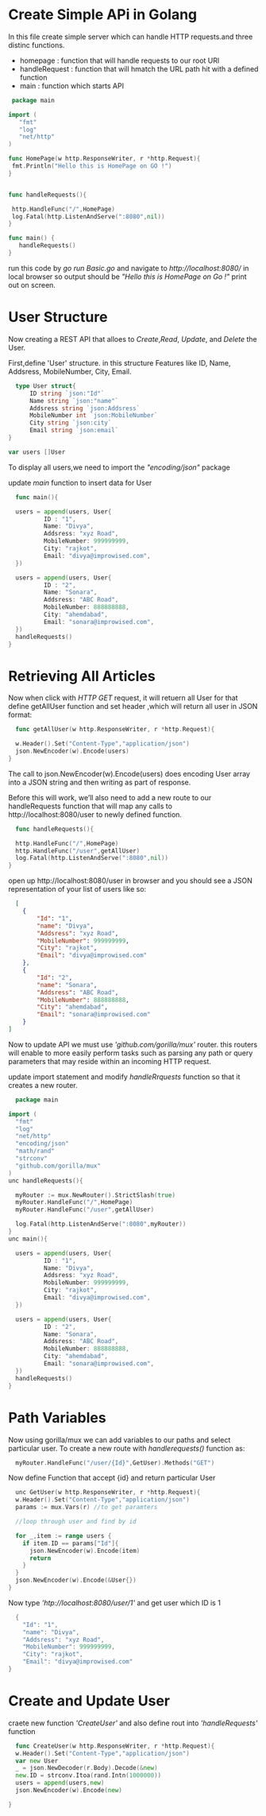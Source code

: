 # Create Simple APi in Golang
 In this file create simple server which can handle HTTP requests.and three distinc functions.

 * homepage : function that will handle requests to our root URl
 * handleRequest : function that will hmatch the URL path hit with a defined function
 * main : function which starts API

 ```go
  package main

import (
    "fmt"
    "log"
    "net/http"
)

func HomePage(w http.ResponseWriter, r *http.Request){
  fmt.Println("Hello this is HomePage on GO !")
}


func handleRequests(){

  http.HandleFunc("/",HomePage)
  log.Fatal(http.ListenAndServe(":8080",nil))
}

func main() {
    handleRequests()
}
```
run this code by *go run Basic.go* and navigate to *http://localhost:8080/* in local browser so output should be *"Hello this is HomePage on Go !"* print out on screen.

# User Structure

Now creating a REST API that alloes to *Create*,*Read*, *Update*, and *Delete* the User.

First,define 'User' structure. in this structure Features like ID, Name, Addsress, MobileNumber, City, Email.

```go
  type User struct{
      ID string `json:"Id"`
      Name string `json:"name"`
      Addsress string `json:Addsress`
      MobileNumber int `json:MobileNumber`
      City string `json:city`
      Email string `json:email`
}

var users []User
```

To display all users,we need to import the *"encoding/json"* package

update *main* function to insert data for User

```go
  func main(){

  users = append(users, User{
          ID : "1",
          Name: "Divya",
          Addsress: "xyz Road",
          MobileNumber: 999999999,
          City: "rajkot",
          Email: "divya@improwised.com",
  })

  users = append(users, User{
          ID : "2",
          Name: "Sonara",
          Addsress: "ABC Road",
          MobileNumber: 888888888,
          City: "ahemdabad",
          Email: "sonara@improwised.com",
  })
  handleRequests()
}
```
# Retrieving All Articles

Now when click with *HTTP GET* request, it will retuern all User for that define getAllUser function and set header ,which will return all user in JSON format:

```go
  func getAllUser(w http.ResponseWriter, r *http.Request){

  w.Header().Set("Content-Type","application/json")
  json.NewEncoder(w).Encode(users)
}
```
The call to json.NewEncoder(w).Encode(users) does encoding User array into a JSON string and then writing as part of response.

Before this will work, we’ll also need to add a new route to our handleRequests function that will map any calls to http://localhost:8080/user to newly defined function.

```go
  func handleRequests(){

  http.HandleFunc("/",HomePage)
  http.HandleFunc("/user",getAllUser)
  log.Fatal(http.ListenAndServe(":8080",nil))
}
```
open up http://localhost:8080/user in browser and you should see a JSON representation of your list of users like so:

```JSON
  [
    {
        "Id": "1",
        "name": "Divya",
        "Addsress": "xyz Road",
        "MobileNumber": 999999999,
        "City": "rajkot",
        "Email": "divya@improwised.com"
    },
    {
        "Id": "2",
        "name": "Sonara",
        "Addsress": "ABC Road",
        "MobileNumber": 888888888,
        "City": "ahemdabad",
        "Email": "sonara@improwised.com"
    }
]
```
Now to update API we must use *'github.com/gorilla/mux'* router.
this routers will enable to more easily perform tasks such as parsing any path or query parameters that may reside within an incoming HTTP request.

update import statement and modify *handleRrquests* function so that it creates a new router.

```go
  package main

import (
  "fmt"
  "log"
  "net/http"
  "encoding/json"
  "math/rand"
  "strconv"
  "github.com/gorilla/mux"
)
unc handleRequests(){

  myRouter := mux.NewRouter().StrictSlash(true)
  myRouter.HandleFunc("/",HomePage)
  myRouter.HandleFunc("/user",getAllUser)

  log.Fatal(http.ListenAndServe(":8080",myRouter))
}
unc main(){

  users = append(users, User{
          ID : "1",
          Name: "Divya",
          Addsress: "xyz Road",
          MobileNumber: 999999999,
          City: "rajkot",
          Email: "divya@improwised.com",
  })

  users = append(users, User{
          ID : "2",
          Name: "Sonara",
          Addsress: "ABC Road",
          MobileNumber: 888888888,
          City: "ahemdabad",
          Email: "sonara@improwised.com",
  })
  handleRequests()
}

```
# Path Variables

Now using gorilla/mux we can add variables to our paths and select particular user.
To create a new route with *handlerequests()* function as:

```go
  myRouter.HandleFunc("/user/{Id}",GetUser).Methods("GET")
```
Now define Function that accept {id} and return particular User

```go
  unc GetUser(w http.ResponseWriter, r *http.Request){
  w.Header().Set("Content-Type","application/json")
  params := mux.Vars(r) //to get paramters

  //loop through user and find by id

  for _,item := range users {
    if item.ID == params["Id"]{
      json.NewEncoder(w).Encode(item)
      return
    }
  }
  json.NewEncoder(w).Encode(&User{})
}

```
Now type *'htp://localhost:8080/user/1'* and get user which ID is 1
```go
  {
    "Id": "1",
    "name": "Divya",
    "Addsress": "xyz Road",
    "MobileNumber": 999999999,
    "City": "rajkot",
    "Email": "divya@improwised.com"
}
```
# Create and Update User

craete new function *'CreateUser'* and also define rout into *'handleRequests'* function

``` go
  func CreateUser(w http.ResponseWriter, r *http.Request){
  w.Header().Set("Content-Type","application/json")
  var new User
  _ = json.NewDecoder(r.Body).Decode(&new)
  new.ID = strconv.Itoa(rand.Intn(1000000))
  users = append(users,new)
  json.NewEncoder(w).Encode(new)

}
```
